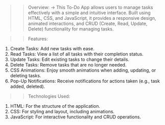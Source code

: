 >>Overview:
-> This To-Do App allows users to manage tasks effectively with a simple and intuitive interface. Built using HTML, CSS, and JavaScript, it provides a responsive design, animated interactions, and CRUD (Create, Read, Update, Delete) functionality for managing tasks.

>>Features:
1. Create Tasks: Add new tasks with ease.
2. Read Tasks: View a list of all tasks with their completion status.
3. Update Tasks: Edit existing tasks to change their details.
4. Delete Tasks: Remove tasks that are no longer needed.
5. CSS Animations: Enjoy smooth animations when adding, updating, or deleting tasks.
6. Pop-Up Notifications: Receive notifications for actions taken (e.g., task added, deleted).

>>Technologies Used:
1. HTML: For the structure of the application.
2. CSS: For styling and layout, including animations.
3. JavaScript: For interactive functionality and CRUD operations.

